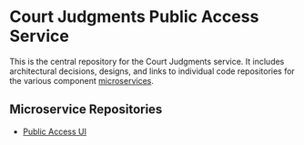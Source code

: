 # Court Judgments Public Access Service

This is the central repository for the Court Judgments service. It includes architectural decisions, designs, and links to individual code repositories for the various component [microservices](doc/adr/0002-use-a-microservice-architecture).

## Microservice Repositories

* [Public Access UI](https://github.com/nationalarchives/ds-judgments-public-ui/)
